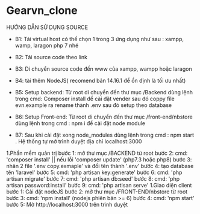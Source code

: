 # Gearvn_clone
  HƯỚNG DẪN SỬ DỤNG SOURCE

+ B1: Tải virtual host có thể chọn 1 trong 3 ứng dụng như sau : xampp, wamp, laragon php 7 nhé

+ B2: Tải source code theo link

+ B3: Di chuyển source code đến www của xampp, wampp hoặc laragon

+ B4: tài thêm NodeJS( recomend bản 14.16.1 để ổn định là tối ưu nhất)

+ B5: Setup backend: Từ root di chuyển đến thư mục /Backend dùng lệnh trong cmd: Composer install để cài đặt vender sau đó coppy file evn.example ra rename thành .env sau đó setup theo database

+ B6: Setup Front-end: Từ root di chuyển đến thư mục /front-end/nbstore dùng lệnh trong cmd : npm i để cài đặt node module

+ B7: Sau khi cài đặt xong node_modules dùng lệnh trong cmd : npm start . Hệ thống tự mở trình duyệt địa chỉ localhost:3000

1.Phần mềm quản trị
  bước 1: mở thư mục /BACKEND từ root 
  bước 2: cmd: 'composer install' || nếu lỗi 'composer update' (php7.3 hoặc php8)
  bước 3: nhân 2  file '.env copy.exmaple'  và đổi tên thành '.env'
  bước 4: tạo database tên 'laravel'
  bước 5: cmd: 'php artisan key:generate'
  bước 6: cmd: 'php artisan migrate'
  bước 7: cmd: 'php artisan db:seed'
  bước 8: cmd: 'php artisan password:install'
  bước 9: cmd: 'php artisan serve'
1.Giao diện client 
  bước 1: Cài đặt nodeJS
  bước 2: mở thư mục /FRONT-END/nbstore từ root
  bước 3: cmd: 'npm install' (nodejs phiên bản >= 6)
  bước 4: cmd: 'npm start'
  bước 5: Mở http://localhost:3000 trên trình duyệt
  
